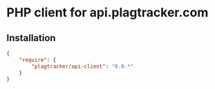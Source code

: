 # PHP client for api.plagtracker.com

Installation
----------------------

```json
{
    "require": {
        "plagtracker/api-client": "0.0.*"
    }
}
```
